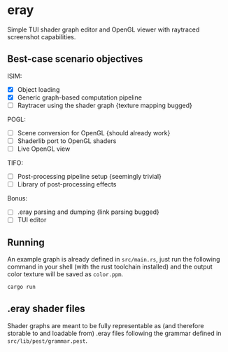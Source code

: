 # eray

Simple TUI shader graph editor and OpenGL viewer with raytraced screenshot
capabilities.

## Best-case scenario objectives

ISIM:
- [x] Object loading
- [x] Generic graph-based computation pipeline
- [ ] Raytracer using the shader graph {texture mapping bugged}

POGL:
- [ ] Scene conversion for OpenGL {should already work}
- [ ] Shaderlib port to OpenGL shaders
- [ ] Live OpenGL view

TIFO:
- [ ] Post-processing pipeline setup {seemingly trivial}
- [ ] Library of post-processing effects

Bonus:
- [ ] .eray parsing and dumping {link parsing bugged}
- [ ] TUI editor

## Running

An example graph is already defined in `src/main.rs`, just run the following
command in your shell (with the rust toolchain installed) and the output color
texture will be saved as `color.ppm`.

```sh
cargo run
```

## .eray shader files

Shader graphs are meant to be fully representable as (and therefore storable to
and loadable from) .eray files following the grammar defined in
`src/lib/pest/grammar.pest`.
